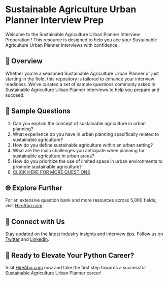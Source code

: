 # Sustainable Agriculture Urban Planner Interview Prep

Welcome to the Sustainable Agriculture Urban Planner Interview Preparation ! This resource is designed to help you ace your Sustainable Agriculture Urban Planner interviews with confidence.

## 🚀 Overview

Whether you're a seasoned Sustainable Agriculture Urban Planner or just starting in the field, this repository is tailored to enhance your interview readiness. We've curated a set of sample questions commonly asked in Sustainable Agriculture Urban Planner interviews to help you prepare and succeed.

## 📝 Sample Questions

1. Can you explain the concept of sustainable agriculture in urban planning?
2. What experience do you have in urban planning specifically related to sustainable agriculture?
3. How do you define sustainable agriculture within an urban setting?
4. What are the main challenges you anticipate when planning for sustainable agriculture in urban areas?
5. How do you prioritize the use of limited space in urban environments to promote sustainable agriculture?
6. [CLICK HERE FOR MORE QUESTIONS](https://hireabo.com/job/10_4_41/Sustainable%20Agriculture%20Urban%20Planner)

## 🌐 Explore Further

For an extensive question bank and more resources across 5,000 fields, visit [HireAbo.com](https://www.hireabo.com).

## 📱 Connect with Us

Stay updated on the latest industry insights and interview tips. Follow us on [Twitter](https://twitter.com/hireabo) and [LinkedIn](https://www.linkedin.com/in/hire-abo-3609972a8/).

## 🚀 Ready to Elevate Your Python Career?

Visit [HireAbo.com](https://www.hireabo.com) now and take the first step towards a successful Sustainable Agriculture Urban Planner career!
